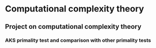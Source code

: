 # Computational complexity theory  
## Project on computational complexity theory  
### AKS primality test and comparison with other primality tests

